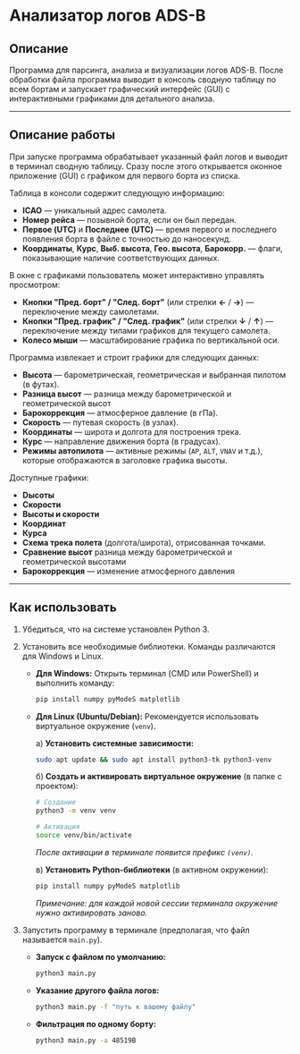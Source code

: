 # Анализатор логов ADS-B

## Описание
Программа для парсинга, анализа и визуализации логов ADS-B. После обработки файла программа выводит в консоль сводную таблицу по всем бортам и запускает графический интерфейс (GUI) с интерактивными графиками для детального анализа.

---
## Описание работы
При запуске программа обрабатывает указанный файл логов и выводит в терминал сводную таблицу. Сразу после этого открывается оконное приложение (GUI) с графиком для первого борта из списка.

Таблица в консоли содержит следующую информацию:
* **ICAO** — уникальный адрес самолета.
* **Номер рейса** — позывной борта, если он был передан.
* **Первое (UTC)** и **Последнее (UTC)** — время первого и последнего появления борта в файле с точностью до наносекунд.
* **Координаты**, **Курс**, **Выб. высота**, **Гео. высота**, **Барокорр.** — флаги, показывающие наличие соответствующих данных.

В окне с графиками пользователь может интерактивно управлять просмотром:
* **Кнопки "Пред. борт" / "След. борт"** (или стрелки **←** / **→**) — переключение между самолетами.
* **Кнопки "Пред. график" / "След. график"** (или стрелки **↓** / **↑**) — переключение между типами графиков для текущего самолета.
* **Колесо мыши** — масштабирование графика по вертикальной оси.

Программа извлекает и строит графики для следующих данных:
* **Высота** — барометрическая, геометрическая и выбранная пилотом (в футах).
* **Разница высот** — разница между барометрической и геометрической высот
* **Барокоррекция** — атмосферное давление (в гПа).
* **Скорость** — путевая скорость (в узлах).
* **Координаты** — широта и долгота для построения трека.
* **Курс** — направление движения борта (в градусах).
* **Режимы автопилота** — активные режимы (`AP`, `ALT`, `VNAV` и т.д.), которые отображаются в заголовке графика высоты.

Доступные графики:
* **Dысоты**
* **Cкорости**
* **Высоты и скорости**
* **Координат**
* **Курса**
* **Схема трека полета** (долгота/широта), отрисованная точками.
* **Сравнение высот** разница между барометрической и геометрической высотами
* **Барокоррекция** — изменение атмосферного давления

---
## Как использовать

1.  Убедиться, что на системе установлен Python 3.

2.  Установить все необходимые библиотеки. Команды различаются для Windows и Linux.

    * **Для Windows:**
        Открыть терминал (CMD или PowerShell) и выполнить команду:
        ```bash
        pip install numpy pyModeS matplotlib
        ```

    * **Для Linux (Ubuntu/Debian):**
        Рекомендуется использовать виртуальное окружение (`venv`).

        а) **Установить системные зависимости:**
        ```bash
        sudo apt update && sudo apt install python3-tk python3-venv
        ```

        б) **Создать и активировать виртуальное окружение** (в папке с проектом):
        ```bash
        # Создание
        python3 -m venv venv
        
        # Активация
        source venv/bin/activate
        ```
        *После активации в терминале появится префикс `(venv)`.*

        в) **Установить Python-библиотеки** (в активном окружении):
        ```bash
        pip install numpy pyModeS matplotlib
        ```
        *Примечание: для каждой новой сессии терминала окружение нужно активировать заново.*

3.  Запустить программу в терминале (предполагая, что файл называется `main.py`).

    * **Запуск с файлом по умолчанию:**
        ```bash
        python3 main.py
        ```

    * **Указание другого файла логов:**
        ```bash
        python3 main.py -f "путь к вашему файлу"
        ```

    * **Фильтрация по одному борту:**
        ```bash
        python3 main.py -a 48519B
        ```
